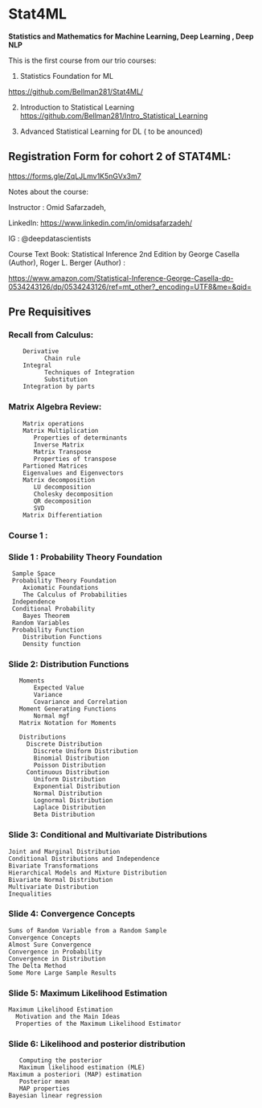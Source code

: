 # Stat4ML
**Statistics and Mathematics for Machine Learning, Deep Learning , Deep NLP**

This is the first course from our trio courses:

1. Statistics Foundation for ML

https://github.com/Bellman281/Stat4ML/

2. Introduction to Statistical Learning 
https://github.com/Bellman281/Intro_Statistical_Learning

3. Advanced Statistical Learning for DL  ( to be anounced)

## Registration Form for cohort 2 of STAT4ML:
https://forms.gle/ZqLJLmv1K5nGVx3m7

Notes about the course: 

Instructor :
Omid Safarzadeh, 

LinkedIn:
https://www.linkedin.com/in/omidsafarzadeh/

IG : @deepdatascientists

Course Text Book:
 Statistical Inference 2nd Edition
by George Casella  (Author), Roger L. Berger  (Author) :

https://www.amazon.com/Statistical-Inference-George-Casella-dp-0534243126/dp/0534243126/ref=mt_other?_encoding=UTF8&me=&qid=

## Pre Requisitives 
### Recall from Calculus:
        Derivative
              Chain rule
        Integral
              Techniques of Integration
              Substitution
        Integration by parts
        
### Matrix Algebra Review:

        Matrix operations
        Matrix Multiplication
           Properties of determinants
           Inverse Matrix
           Matrix Transpose
           Properties of transpose
        Partioned Matrices
        Eigenvalues and Eigenvectors
        Matrix decomposition
           LU decomposition
           Cholesky decomposition
           QR decomposition
           SVD
        Matrix Differentiation

### Course 1 :
### Slide 1 : Probability Theory Foundation
     Sample Space
     Probability Theory Foundation
        Axiomatic Foundations
        The Calculus of Probabilities
     Independence
     Conditional Probability
        Bayes Theorem
     Random Variables
     Probability Function
        Distribution Functions
        Density function

### Slide 2: Distribution Functions
       Moments
           Expected Value
           Variance
           Covariance and Correlation
       Moment Generating Functions
           Normal mgf
       Matrix Notation for Moments
       
       Distributions
         Discrete Distribution
           Discrete Uniform Distribution
           Binomial Distribution
           Poisson Distribution
         Continuous Distribution
           Uniform Distribution
           Exponential Distribution
           Normal Distribution
           Lognormal Distribution
           Laplace Distribution
           Beta Distribution

    
### Slide 3: Conditional and Multivariate Distributions
    Joint and Marginal Distribution
    Conditional Distributions and Independence
    Bivariate Transformations
    Hierarchical Models and Mixture Distribution
    Bivariate Normal Distribution
    Multivariate Distribution
    Inequalities
    
### Slide 4:   Convergence Concepts

    Sums of Random Variable from a Random Sample
    Convergence Concepts
    Almost Sure Convergence
    Convergence in Probability
    Convergence in Distribution
    The Delta Method
    Some More Large Sample Results

### Slide 5: Maximum Likelihood Estimation
    Maximum Likelihood Estimation
      Motivation and the Main Ideas
      Properties of the Maximum Likelihood Estimator

### Slide 6: Likelihood and posterior distribution
       Computing the posterior
       Maximum likelihood estimation (MLE)
    Maximum a posteriori (MAP) estimation
       Posterior mean
       MAP properties
    Bayesian linear regression
